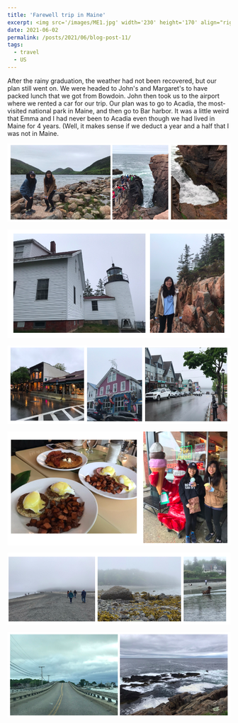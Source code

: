 ```yaml
---
title: 'Farewell trip in Maine'
excerpt: <img src='/images/ME1.jpg' width='230' height='170' align="right" hspace="20">  After the rainy graduation, the weather had not been recovered, but our plan still went on. We were headed to John's and Margaret's to have packed lunch that we got from Bowdoin. John then took us to the airport where we rented a car for our trip. Our plan was to go to Acadia, the most-visited national park in Maine, and then go to Bar harbor. It was a little weird that Emma and I had never been to Acadia even though we had lived in Maine for 4 years. (Well, it makes sense if we deduct a year and a half that I was not in Maine. 
date: 2021-06-02
permalink: /posts/2021/06/blog-post-11/
tags:
  - travel
  - US
---
```



After the rainy graduation, the weather had not been recovered, but our plan still went on. We were headed to John's and Margaret's to have packed lunch that we got from Bowdoin. John then took us to the airport where we rented a car for our trip. Our plan was to go to Acadia, the most-visited national park in Maine, and then go to Bar harbor. It was a little weird that Emma and I had never been to Acadia even though we had lived in Maine for 4 years. (Well, it makes sense if we deduct a year and a half that I was not in Maine. 

<p align="center">
  <img src="/images/ME2.png">
</p>

<p align="center">
  <img src="/images/ME3.png">
</p>

<p align="center">
  <img src="/images/ME4.png">
</p>

<p align="center">
  <img src="/images/ME5.png">
</p>

<p align="center">
  <img src="/images/ME6.png">
</p>

<p align="center">
  <img src="/images/ME7.png">
</p>
